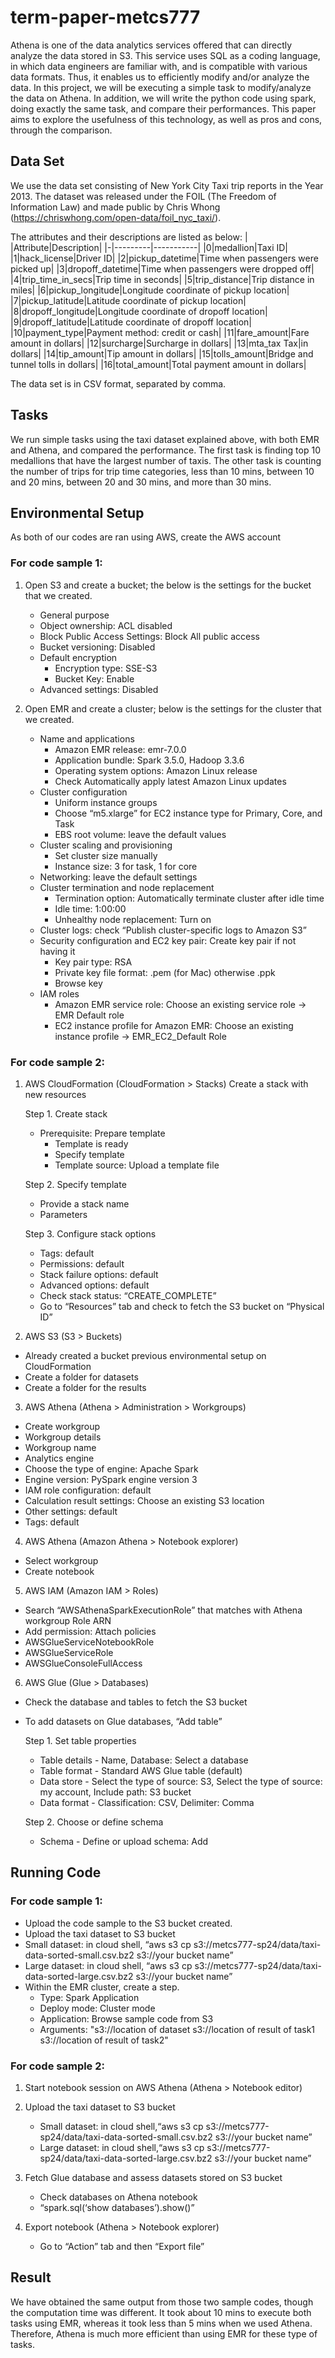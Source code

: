 # term-paper-metcs777
Athena is one of the data analytics services offered that can directly analyze the data stored in S3. This service uses SQL as a coding language, in which data engineers are familiar with, and is compatible with various data formats. Thus, it enables us to efficiently modify and/or analyze the data. In this project, we will be executing a simple task to modify/analyze the data on Athena. In addition, we will write the python code using spark, doing exactly the same task, and compare their performances. This paper aims to explore the usefulness of this technology, as well as pros and cons, through the comparison.

## Data Set
We use the data set consisting of New York City Taxi trip reports in the Year 2013. The dataset was released under the FOIL (The Freedom of Information Law) and made public by Chris Whong (<https://chriswhong.com/open-data/foil_nyc_taxi/>). 

The attributes and their descriptions are listed as below:
| |Attribute|Description|
|-|---------|-----------|
|0|medallion|Taxi ID|
|1|hack_license|Driver ID|
|2|pickup_datetime|Time when passengers were picked up|
|3|dropoff_datetime|Time when passengers were dropped off|
|4|trip_time_in_secs|Trip time in seconds|
|5|trip_distance|Trip distance in miles|
|6|pickup_longitude|Longitude coordinate of pickup location|
|7|pickup_latitude|Latitude coordinate of pickup location| 
|8|dropoff_longitude|Longitude coordinate of dropoff location|
|9|dropoff_latitude|Latitude coordinate of dropoff location| 
|10|payment_type|Payment method: credit or cash|
|11|fare_amount|Fare amount in dollars|
|12|surcharge|Surcharge in dollars|
|13|mta_tax Tax|in dollars|
|14|tip_amount|Tip amount in dollars|
|15|tolls_amount|Bridge and tunnel tolls in dollars|
|16|total_amount|Total payment amount in dollars|

The data set is in CSV format, separated by comma.

## Tasks
We run simple tasks using the taxi dataset explained above, with both EMR and Athena, and compared the performance. The first task is finding top 10 medallions that have the largest number of taxis. The other task is counting the number of trips for trip time categories, less than 10 mins, between 10 and 20 mins, between 20 and 30 mins, and more than 30 mins.

## Environmental Setup
As both of our codes are ran using AWS, create the AWS account

### For code sample 1:
1. Open S3 and create a bucket; the below is the settings for the bucket that we created.
   - General purpose
   - Object ownership: ACL disabled
   - Block Public Access Settings: Block All public access
   - Bucket versioning: Disabled
   - Default encryption
       - Encryption type: SSE-S3
       - Bucket Key: Enable
   - Advanced settings: Disabled
 
3. Open EMR and create a cluster;  below is the settings for the cluster that we created.
   - Name and applications
      - Amazon EMR release: emr-7.0.0
      - Application bundle: Spark 3.5.0, Hadoop 3.3.6
      - Operating system options: Amazon Linux release
      - Check Automatically apply latest Amazon Linux updates
   - Cluster configuration
      - Uniform instance groups
      - Choose “m5.xlarge” for EC2 instance type for Primary, Core, and Task
      - EBS root volume: leave the default values
   - Cluster scaling and provisioning
      - Set cluster size manually
      - Instance size: 3 for task, 1 for core
   - Networking: leave the default settings
   - Cluster termination and node replacement
      - Termination option: Automatically terminate cluster after idle time
      - Idle time: 1:00:00
      - Unhealthy node replacement: Turn on
   - Cluster logs: check “Publish cluster-specific logs to Amazon S3”
   - Security configuration and EC2 key pair: Create key pair if not having it
      - Key pair type: RSA
      - Private key file format: .pem (for Mac) otherwise .ppk
      - Browse key
   - IAM roles
      - Amazon EMR service role: Choose an existing service role -> EMR Default role
      - EC2 instance profile for Amazon EMR: Choose an existing instance profile -> EMR_EC2_Default Role

### For code sample 2:
1. AWS CloudFormation (CloudFormation > Stacks)
   Create a stack with new resources
   
   Step 1. Create stack

   - Prerequisite: Prepare template
        - Template is ready
        - Specify template
        - Template source: Upload a template file
  
   Step 2. Specify template

   - Provide a stack name
   - Parameters
  
   Step 3. Configure stack options

   - Tags: default
   - Permissions: default
   - Stack failure options: default
   - Advanced options: default
   - Check stack status: “CREATE_COMPLETE”
   - Go to “Resources” tab and check to fetch the S3 bucket on “Physical ID”

2. AWS S3 (S3 > Buckets)
- Already created a bucket previous environmental setup on CloudFormation
- Create a folder for datasets
- Create a folder for the results

3. AWS Athena (Athena > Administration > Workgroups)
- Create workgroup
- Workgroup details
- Workgroup name
- Analytics engine
- Choose the type of engine: Apache Spark
- Engine version: PySpark engine version 3
- IAM role configuration: default
- Calculation result settings: Choose an existing S3 location
- Other settings: default
- Tags: default

4. AWS Athena (Amazon Athena > Notebook explorer)
- Select workgroup
- Create notebook

5. AWS IAM (Amazon IAM > Roles)
- Search “AWSAthenaSparkExecutionRole” that matches with Athena workgroup Role ARN
- Add permission: Attach policies
- AWSGlueServiceNotebookRole
- AWSGlueServiceRole
- AWSGlueConsoleFullAccess

6. AWS Glue (Glue > Databases)
- Check the database and tables to fetch the S3 bucket
- To add datasets on Glue databases, “Add table”
  
   Step 1. Set table properties
  
   - Table details - Name, Database: Select a database
   - Table format - Standard AWS Glue table (default)
   - Data store - Select the type of source: S3, Select the type of source: my account, Include path: S3 bucket
   - Data format - Classification: CSV, Delimiter: Comma
  
   Step 2. Choose or define schema
   - Schema - Define or upload schema: Add

## Running Code

### For code sample 1:
- Upload the code sample to the S3 bucket created.
- Upload the taxi dataset to S3 bucket
- Small dataset: in cloud shell,  “aws s3 cp s3://metcs777-sp24/data/taxi-data-sorted-small.csv.bz2 s3://your bucket name”
- Large dataset: in cloud shell,  “aws s3 cp s3://metcs777-sp24/data/taxi-data-sorted-large.csv.bz2 s3://your bucket name”
- Within the EMR cluster, create a step.
   - Type: Spark Application
   - Deploy mode: Cluster mode
   - Application: Browse sample code from S3
   - Arguments: "s3://location of dataset s3://location of result of task1 s3://location of result of task2"

### For code sample 2:

1. Start notebook session on AWS Athena (Athena > Notebook editor)

2. Upload the taxi dataset to S3 bucket
   - Small dataset: in cloud shell,“aws s3 cp s3://metcs777-sp24/data/taxi-data-sorted-small.csv.bz2 s3://your bucket name”
   - Large dataset: in cloud shell,“aws s3 cp s3://metcs777-sp24/data/taxi-data-sorted-large.csv.bz2 s3://your bucket name”

3. Fetch Glue database and assess datasets stored on S3 bucket
   - Check databases on Athena notebook
   - “spark.sql(‘show databases’).show()”

4. Export notebook (Athena > Notebook explorer)
   - Go to “Action” tab and then “Export file”

## Result
We have obtained the same output from those two sample codes, though the computation time was different. It took about 10 mins to execute both tasks using EMR, whereas it took less than 5 mins when we used Athena. Therefore, Athena is much more efficient than using EMR for these type of tasks.

